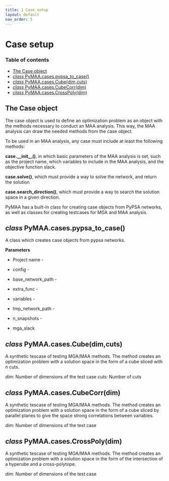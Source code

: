 ```yaml
---
title: 1 Case setup
layout: default
nav_order: 5
---
```


# Case setup

### Table of contents

- [The Case object](#the-case-object)
- [*class* PyMAA.cases.pypsa\_to\_case()](#class-pymaacasespypsa_to_caseproject_name-config-base_network_path-extra_func--none-variables--none-tmp_network_path--tmpnetworkstmph5-n_snapshots--8760-mga_slack--01)
- [*class* PyMAA.cases.Cube(dim,cuts)](#pymaacasescubedimcuts)
- [*class* PyMAA.cases.CubeCorr(dim)](#pymaacasescubecorrdim)
- [*class* PyMAA.cases.CrossPoly(dim)](#pymaacasescrosspolydim)

## The Case object

The case object is used to define an optimization problem as an object with the methods necessary to conduct an MAA analysis. This way, the MAA analysis can draw the needed methods from the case object.

To be used in an MAA analysis, any case must include at least the following methods:

**case.\_\_init\_\_()**, in which basic parameters of the MAA analysis is set, such as the project name, which variables to include in the MAA analysis, and the objective function slack.

**case.solve()**, which must provide a way to solve the network, and return the solution

**case.search_direction()**, which must provide a way to search the solution space in a given direction.

PyMAA has a built-in class for creating case objects from PyPSA networks, as well as classes for creating testcases for MGA and MAA analysis.

## *class* PyMAA.cases.pypsa\_to\_case()

A class which creates case objects from pypsa networks.  

**Parameters**  

- Project name - 

- config - 

- base_network_path - 

- extra_func - 

- variables - 

- tmp_network_path - 

- n_snapshots - 

- mga_slack  

## *class* PyMAA.cases.Cube(dim,cuts)

A synthetic tescase of testing MGA/MAA methods. The method creates an optimization problem with a solution space in the form of a cube sliced with n cuts. <br>

*dim:* Number of dimensions of the test case 
*cuts:* Number of cuts <br>

## *class* PyMAA.cases.CubeCorr(dim)

A synthetic tescase of testing MGA/MAA methods. The method creates an optimization problem with a solution space in the form of a cube sliced by parallel planes to give the space strong correlations between variables.<br>

*dim:* Number of dimensions of the test case<br>

## *class* PyMAA.cases.CrossPoly(dim)

A synthetic tescase of testing MGA/MAA methods. The method creates an optimization problem with a solution space in the form of the intersection of a hyperube and a cross-polytope. <br>

*dim:* Number of dimensions of the test case <br>
